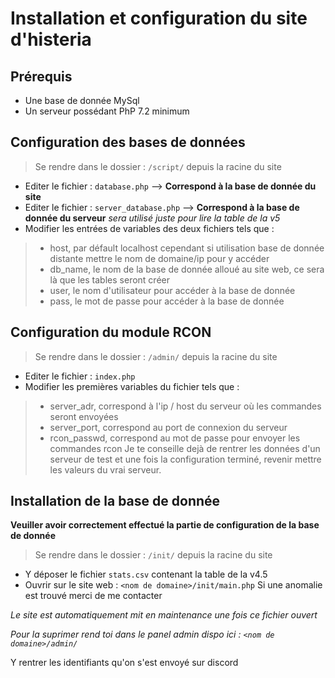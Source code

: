 # Installation et configuration du site d'histeria

## Prérequis

* Une base de donnée MySql
* Un serveur possédant PhP 7.2 minimum

## Configuration des bases de données

> Se rendre dans le dossier : `/script/` depuis la racine du site
* Editer le fichier : `database.php` --> **Correspond à la base de donnée du site**
* Editer le fichier : `server_database.php` --> **Correspond à la base de donnée du serveur** *sera utilisé juste pour lire la table de la v5*
* Modifier les entrées de variables des deux fichiers tels que : 
> * host, par défault localhost cependant si utilisation base de donnée distante mettre le nom de domaine/ip pour y accéder
> * db_name, le nom de la base de donnée alloué au site web, ce sera là que les tables seront créer
> * user, le nom d'utilisateur pour accéder à la base de donnée
> * pass, le mot de passe pour accéder à la base de donnée

## Configuration du module RCON

> Se rendre dans le dossier : `/admin/` depuis la racine du site
* Editer le fichier : `index.php`
* Modifier les premières variables du fichier tels que :
> * server_adr, correspond à l'ip / host du serveur où les commandes seront envoyées
> * server_port, correspond au port de connexion du serveur
> * rcon_passwd, correspond au mot de passe pour envoyer les commandes rcon
Je te conseille dejà de rentrer les données d'un serveur de test et une fois la configuration terminé, revenir mettre les valeurs du vrai serveur.

## Installation de la base de donnée

**Veuiller avoir correctement effectué la partie de configuration de la base de donnée**
> Se rendre dans le dossier : `/init/` depuis la racine du site
* Y déposer le fichier `stats.csv` contenant la table de la v4.5
* Ouvrir sur le site web : `<nom de domaine>/init/main.php`
Si une anomalie est trouvé merci de me contacter

*Le site est automatiquement mit en maintenance une fois ce fichier ouvert*

*Pour la suprimer rend toi dans le panel admin dispo ici : `<nom de domaine>/admin/`*

Y rentrer les identifiants qu'on s'est envoyé sur discord
